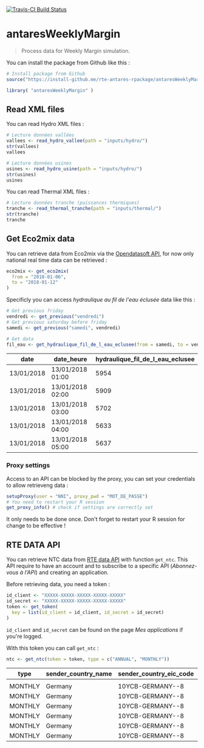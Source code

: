 [![Travis-CI Build Status](https://travis-ci.org/rte-antares-rpackage/antaresWeeklyMargin.svg?branch=master)](https://travis-ci.org/rte-antares-rpackage/antaresWeeklyMargin)

# antaresWeeklyMargin


> Process data for Weekly Margin simulation.


You can install the package from Github like this :


```r
# Install package from Github
source("https://install-github.me/rte-antares-rpackage/antaresWeeklyMargin")

library( "antaresWeeklyMargin" )
```


## Read XML files

You can read Hydro XML files :

```r
# Lecture données vallées
vallees <- read_hydro_vallee(path = "inputs/hydro/")
str(vallees)
vallees

# Lecture données usines
usines <- read_hydro_usine(path = "inputs/hydro/")
str(usines)
usines
```

You can read Thermal XML files :
```r
# Lecture données tranche (puissances thermiques)
tranche <- read_thermal_tranche(path = "inputs/thermal/")
str(tranche)
tranche
```


## Get Eco2mix data

You can retrieve data from Eco2mix via the [Opendatasoft API](https://rte-opendata.opendatasoft.com/explore/?sort=modified&q=eco2mix), for now only national real time data can be retrieved :

```r
eco2mix <- get_eco2mix(
  from = "2018-01-06", 
  to = "2018-01-12"
)
```

Specificly you can access *hydraulique au fil de l'eau éclusée* data like this :


```r
# Get previous friday
vendredi <- get_previous("vendredi")
# Get previous saturday before friday
samedi <- get_previous("samedi", vendredi)

# Get data
fil_eau <- get_hydraulique_fil_de_l_eau_eclusee(from = samedi, to = vendredi)

```
| date       | date_heure       | hydraulique_fil_de_l_eau_eclusee |
|------------|------------------|----------------------------------|
| 13/01/2018 | 13/01/2018 01:00 | 5954                             |
| 13/01/2018 | 13/01/2018 02:00 | 5909                             |
| 13/01/2018 | 13/01/2018 03:00 | 5702                             |
| 13/01/2018 | 13/01/2018 04:00 | 5633                             |
| 13/01/2018 | 13/01/2018 05:00 | 5637                             |



### Proxy settings

Access to an API can be blocked by the proxy, you can set your credentials to allow retrieveng data :

```r
setupProxy(user = "NNI", proxy_pwd = "MOT_DE_PASSE")
# You need to restart your R session
get_proxy_info() # check if settings are correctly set
```

It only needs to be done once.
Don't forget to restart your R session for change to be effective !


## RTE DATA API

You can retrieve NTC data from [RTE data API](https://data.rte-france.com/) with function `get_ntc`.
This API require to have an account and to subscribe to a specific API (*Abonnez-vous à l'API*) and creating an application.

Before retrieving data, you need a token :

```r
id_client <- "XXXXX-XXXXX-XXXXX-XXXXX-XXXXX"
id_secret <- "XXXXX-XXXXX-XXXXX-XXXXX-XXXXX"
token <- get_token(
  key = list(id_client = id_client, id_secret = id_secret)
)
```

`id_client` and `id_secret` can be found on the page *Mes applications* if you're logged.


With this token you can call `get_ntc` :

```r
ntc <- get_ntc(token = token, type = c("ANNUAL", "MONTHLY"))
```

| type    | sender_country_name | sender_country_eic_code | receiver_country_name | receiver_country_eic_code | start_date | end_date   | updated_date | value |
|---------|---------------------|-------------------------|-----------------------|---------------------------|------------|------------|--------------|-------|
|         |                     |                         |                       |                           |            |            |              |       |
| MONTHLY | Germany             | 10YCB-GERMANY--8        | France                | 10YFR-RTE------C          | 01/02/2018 | 02/02/2018 | 18/01/2018   | 1200  |
| MONTHLY | Germany             | 10YCB-GERMANY--8        | France                | 10YFR-RTE------C          | 02/02/2018 | 03/02/2018 | 18/01/2018   | 1200  |
| MONTHLY | Germany             | 10YCB-GERMANY--8        | France                | 10YFR-RTE------C          | 03/02/2018 | 04/02/2018 | 18/01/2018   | 1200  |
| MONTHLY | Germany             | 10YCB-GERMANY--8        | France                | 10YFR-RTE------C          | 04/02/2018 | 05/02/2018 | 18/01/2018   | 1200  |
| MONTHLY | Germany             | 10YCB-GERMANY--8        | France                | 10YFR-RTE------C          | 05/02/2018 | 06/02/2018 | 18/01/2018   | 1200  |
| MONTHLY | Germany             | 10YCB-GERMANY--8        | France                | 10YFR-RTE------C          | 06/02/2018 | 07/02/2018 | 18/01/2018   | 1200  |



